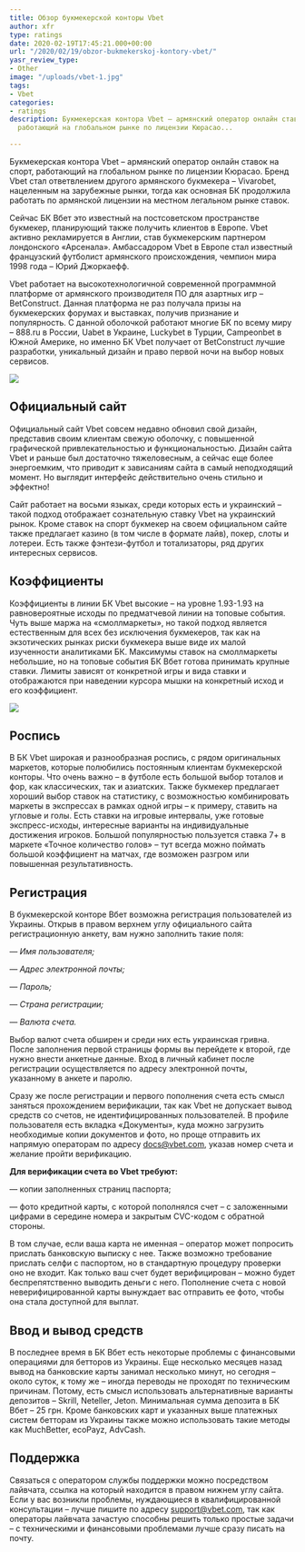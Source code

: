 ```yaml
---
title: Обзор букмекерской конторы Vbet
author: xfr
type: ratings
date: 2020-02-19T17:45:21.000+00:00
url: "/2020/02/19/obzor-bukmekerskoj-kontory-vbet/"
yasr_review_type:
- Other
image: "/uploads/vbet-1.jpg"
tags:
- Vbet
categories:
- ratings
description: Букмекерская контора Vbet – армянский оператор онлайн ставок на спорт,
  работающий на глобальном рынке по лицензии Кюрасао...

---
```

Букмекерская контора Vbet – армянский оператор онлайн ставок на спорт, работающий на глобальном рынке по лицензии Кюрасао. Бренд Vbet стал ответвлением другого армянского букмекера – Vivarobet, нацеленным на зарубежные рынки, тогда как основная БК продолжила работать по армянской лицензии на местном легальном рынке ставок.

Сейчас БК Вбет это известный на постсоветском пространстве букмекер, планирующий также получить клиентов в Европе. Vbet активно рекламируется в Англии, став букмекерским партнером лондонского «Арсенала». Амбассадором Vbet в Европе стал известный французский футболист армянского происхождения, чемпион мира 1998 года – Юрий Джоркаефф.

Vbet работает на высокотехнологичной современной программной платформе от армянского производителя ПО для азартных игр – BetConstruct. Данная платформа не раз получала призы на букмекерских форумах и выставках, получив признание и популярность. С данной оболочкой работают многие БК по всему миру – 888.ru в России, Uabet в Украине, Luckybet в Турции, Campeonbet в Южной Америке, но именно БК Vbet получает от BetConstruct лучшие разработки, уникальный дизайн и право первой ночи на выбор новых сервисов.

![](/uploads/vbet-2.jpg)

## Официальный сайт 

Официальный сайт Vbet совсем недавно обновил свой дизайн, представив своим клиентам свежую оболочку, с повышенной графической привлекательностью и функциональностью. Дизайн сайта Vbet и раньше был достаточно тяжеловесным, а сейчас еще более энергоемким, что приводит к зависаниям сайта в самый неподходящий момент. Но выглядит интерфейс действительно очень стильно и эффектно!

Сайт работает на восьми языках, среди которых есть и украинский – такой подход отображает сознательную ставку Vbet на украинский рынок. Кроме ставок на спорт букмекер на своем официальном сайте также предлагает казино (в том числе в формате лайв), покер, слоты и лотереи. Есть также фэнтези-футбол и тотализаторы, ряд других интересных сервисов.

## Коэффициенты 

Коэффициенты в линии БК Vbet высокие – на уровне 1.93-1.93 на равновероятные исходы по предматчевой линии на топовые события. Чуть выше маржа на «смоллмаркеты», но такой подход является естественным для всех без исключения букмекеров, так как на экзотических рынках риски букмекера выше виде их малой изученности аналитиками БК. Максимумы ставок на смоллмаркеты небольшие, но на топовые события БК Вбет готова принимать крупные ставки. Лимиты зависят от конкретной игры и вида ставки и отображаются при наведении курсора мышки на конкретный исход и его коэффициент.

![](/uploads/vbet-3.jpg)

## Роспись 

В БК Vbet широкая и разнообразная роспись, с рядом оригинальных маркетов, которые полюбились постоянным клиентам букмекерской конторы. Что очень важно – в футболе есть большой выбор тоталов и фор, как классических, так и азиатских. Также букмекер предлагает хороший выбор ставок на статистику, с возможностью комбинировать маркеты в экспрессах в рамках одной игры – к примеру, ставить на угловые и голы. Есть ставки на игровые интервалы, уже готовые экспресс-исходы, интересные варианты на индивидуальные достижения игроков. Большой популярностью пользуется ставка 7+ в маркете «Точное количество голов» – тут всегда можно поймать большой коэффициент на матчах, где возможен разгром или повышенная результативность.

## Регистрация

В букмекерской конторе Вбет возможна регистрация пользователей из Украины. Открыв в правом верхнем углу официального сайта регистрационную анкету, вам нужно заполнить такие поля:

_— Имя пользователя;_

_— Адрес электронной почты;_

_— Пароль;_

_— Страна регистрации;_

_— Валюта счета._

Выбор валют счета обширен и среди них есть украинская гривна. После заполнения первой страницы формы вы перейдете к второй, где нужно внести анкетные данные. Вход в личный кабинет после регистрации осуществляется по адресу электронной почты, указанному в анкете и паролю.

Сразу же после регистрации и первого пополнения счета есть смысл заняться прохождением верификации, так как Vbet не допускает вывод средств со счетов, не идентифицированных пользователей. В профиле пользователя есть вкладка «Документы», куда можно загрузить необходимые копии документов и фото, но проще отправить их напрямую операторам по адресу docs@vbet.com, указав номер счета и желание пройти верификацию.

**Для верификации счета во Vbet требуют:**

— копии заполненных страниц паспорта;

— фото кредитной карты, с которой пополнялся счет – с заложенными цифрами в середине номера и закрытым CVC-кодом с обратной стороны.

В том случае, если ваша карта не именная – оператор может попросить прислать банковскую выписку с нее. Также возможно требование прислать селфи с паспортом, но в стандартную процедуру проверки оно не входит. Как только ваш счет будет верифицирован – можно будет беспрепятственно выводить деньги с него. Пополнение счета с новой неверифицированной карты вынуждает вас отправить ее фото, чтобы она стала доступной для выплат.

## Ввод и вывод средств

В последнее время в БК Вбет есть некоторые проблемы с финансовыми операциями для бетторов из Украины. Еще несколько месяцев назад вывод на банковские карты занимал несколько минут, но сегодня – около суток, к тому же – иногда переводы не проходят по техническим причинам. Потому, есть смысл использовать альтернативные варианты депозитов – Skrill, Neteller, Jeton. Минимальная сумма депозита в БК Вбет – 25 грн. Кроме банковских карт и указанных выше платежных систем бетторам из Украины также можно использовать такие методы как MuchBetter, ecoPayz, AdvCash.

## Поддержка

Связаться с оператором службы поддержки можно посредством лайвчата, ссылка на который находится в правом нижнем углу сайта. Если у вас возникли проблемы, нуждающиеся в квалифицированной консультации – лучше пишите по адресу support@vbet.com, так как операторы лайвчата зачастую способны решить только простые задачи – с техническими и финансовыми проблемами лучше сразу писать на почту.
